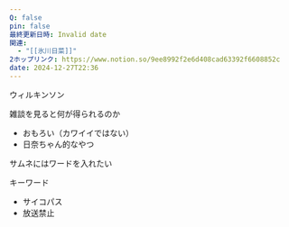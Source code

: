 ```yaml
---
Q: false
pin: false
最終更新日時: Invalid date
関連:
  - "[[氷川日菜]]"
2ホップリンク: https://www.notion.so/9ee8992f2e6d408cad63392f6608852c
date: 2024-12-27T22:36
---
```

  

ウィルキンソン

  

  

雑談を見ると何が得られるのか

- おもろい（カワイイではない）
- 日奈ちゃん的なやつ

  

サムネにはワードを入れたい

  

キーワード

- サイコパス
- 放送禁止